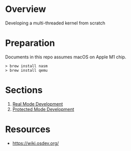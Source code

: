 # Overview

Developing a multi-threaded kernel from scratch

# Preparation

Documents in this repo assumes macOS on Apple M1 chip.

```
> brew install nasm
> brew install qemu
```

# Sections

1. [Real Mode Development](./doc/real_mode_development.md)
2. [Protected Mode Development](./doc/protected_mode_development.md)

# Resources

- https://wiki.osdev.org/
